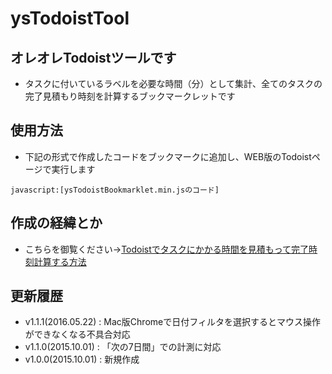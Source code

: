 # ysTodoistTool

## オレオレTodoistツールです

- タスクに付いているラベルを必要な時間（分）として集計、全てのタスクの完了見積もり時刻を計算するブックマークレットです

## 使用方法

- 下記の形式で作成したコードをブックマークに追加し、WEB版のTodoistページで実行します

```
javascript:[ysTodoistBookmarklet.min.jsのコード]
```

## 作成の経緯とか

- こちらを御覧ください→[Todoistでタスクにかかる時間を見積もって完了時刻計算する方法](https://tarahako.com/todoist-taskchute)

## 更新履歴

- v1.1.1(2016.05.22) : Mac版Chromeで日付フィルタを選択するとマウス操作ができなくなる不具合対応
- v1.1.0(2015.10.01) : 「次の7日間」での計測に対応
- v1.0.0(2015.10.01) : 新規作成
